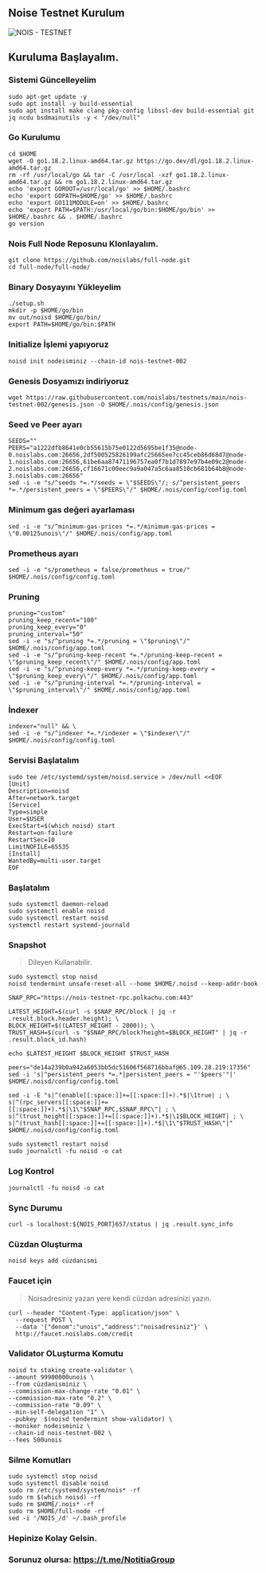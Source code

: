 ## Noise Testnet Kurulum

![NOIS - TESTNET](https://user-images.githubusercontent.com/107190154/192220441-07b68638-67a6-4df5-9fe7-306fbccd8c21.gif)

## Kuruluma Başlayalım.

### Sistemi Güncelleyelim
```
sudo apt-get update -y
sudo apt install -y build-essential
sudo apt install make clang pkg-config libssl-dev build-essential git jq ncdu bsdmainutils -y < "/dev/null"
```

### Go Kurulumu
```
cd $HOME
wget -O go1.18.2.linux-amd64.tar.gz https://go.dev/dl/go1.18.2.linux-amd64.tar.gz
rm -rf /usr/local/go && tar -C /usr/local -xzf go1.18.2.linux-amd64.tar.gz && rm go1.18.2.linux-amd64.tar.gz
echo 'export GOROOT=/usr/local/go' >> $HOME/.bashrc
echo 'export GOPATH=$HOME/go' >> $HOME/.bashrc
echo 'export GO111MODULE=on' >> $HOME/.bashrc
echo 'export PATH=$PATH:/usr/local/go/bin:$HOME/go/bin' >> $HOME/.bashrc && . $HOME/.bashrc
go version
```

### Nois Full Node Reposunu Klonlayalım.
```
git clone https://github.com/noislabs/full-node.git 
cd full-node/full-node/
```

### Binary Dosyayını Yükleyelim
```
./setup.sh
mkdir -p $HOME/go/bin
mv out/noisd $HOME/go/bin/
export PATH=$HOME/go/bin:$PATH
```

### Initialize İşlemi yapıyoruz
```
noisd init nodeisminiz --chain-id nois-testnet-002
```

### Genesis Dosyamızı indiriyoruz
```
wget https://raw.githubusercontent.com/noislabs/testnets/main/nois-testnet-002/genesis.json -O $HOME/.nois/config/genesis.json
```

### Seed ve Peer ayarı
```
SEEDS=""
PEERS="a1222dfb8641e0cb55615b75e0122d5695be1f35@node-0.noislabs.com:26656,2df500525826199afc25665ee7cc45ceb86d68d7@node-1.noislabs.com:26656,61be6aa87471196757ea0f7b1d7897e97b4e09c2@node-2.noislabs.com:26656,cf16671c00eec9a9a047a5c6aa8510cb681b64b8@node-3.noislabs.com:26656"
sed -i -e "s/^seeds *=.*/seeds = \"$SEEDS\"/; s/^persistent_peers *=.*/persistent_peers = \"$PEERS\"/" $HOME/.nois/config/config.toml
```

### Minimum gas değeri ayarlaması
```
sed -i -e "s/^minimum-gas-prices *=.*/minimum-gas-prices = \"0.00125unois\"/" $HOME/.nois/config/app.toml
```

### Prometheus ayarı
```
sed -i -e "s/prometheus = false/prometheus = true/" $HOME/.nois/config/config.toml
```

### Pruning 
```
pruning="custom"
pruning_keep_recent="100"
pruning_keep_every="0"
pruning_interval="50"
sed -i -e "s/^pruning *=.*/pruning = \"$pruning\"/" $HOME/.nois/config/app.toml
sed -i -e "s/^pruning-keep-recent *=.*/pruning-keep-recent = \"$pruning_keep_recent\"/" $HOME/.nois/config/app.toml
sed -i -e "s/^pruning-keep-every *=.*/pruning-keep-every = \"$pruning_keep_every\"/" $HOME/.nois/config/app.toml
sed -i -e "s/^pruning-interval *=.*/pruning-interval = \"$pruning_interval\"/" $HOME/.nois/config/app.toml
```

### İndexer
```
indexer="null" && \
sed -i -e "s/^indexer *=.*/indexer = \"$indexer\"/" $HOME/.nois/config/config.toml
```

### Servisi Başlatalım
```
sudo tee /etc/systemd/system/noisd.service > /dev/null <<EOF
[Unit]
Description=noisd
After=network.target
[Service]
Type=simple
User=$USER
ExecStart=$(which noisd) start
Restart=on-failure
RestartSec=10
LimitNOFILE=65535
[Install]
WantedBy=multi-user.target
EOF
```
### Başlatalım
```                                                          
sudo systemctl daemon-reload
sudo systemctl enable noisd
sudo systemctl restart noisd
systemctl restart systemd-journald
```

### Snapshot
>Dileyen Kullanabilir.
```
sudo systemctl stop noisd
noisd tendermint unsafe-reset-all --home $HOME/.noisd --keep-addr-book

SNAP_RPC="https://nois-testnet-rpc.polkachu.com:443"

LATEST_HEIGHT=$(curl -s $SNAP_RPC/block | jq -r .result.block.header.height); \
BLOCK_HEIGHT=$((LATEST_HEIGHT - 2000)); \
TRUST_HASH=$(curl -s "$SNAP_RPC/block?height=$BLOCK_HEIGHT" | jq -r .result.block_id.hash)

echo $LATEST_HEIGHT $BLOCK_HEIGHT $TRUST_HASH

peers="de14a239b0a942a6053bb5dc51606f568716bbaf@65.109.28.219:17356"
sed -i 's|^persistent_peers *=.*|persistent_peers = "'$peers'"|' $HOME/.noisd/config/config.toml

sed -i -E "s|^(enable[[:space:]]+=[[:space:]]+).*$|\1true| ; \
s|^(rpc_servers[[:space:]]+=[[:space:]]+).*$|\1\"$SNAP_RPC,$SNAP_RPC\"| ; \
s|^(trust_height[[:space:]]+=[[:space:]]+).*$|\1$BLOCK_HEIGHT| ; \
s|^(trust_hash[[:space:]]+=[[:space:]]+).*$|\1\"$TRUST_HASH\"|" $HOME/.noisd/config/config.toml

sudo systemctl restart noisd
sudo journalctl -fu noisd -o cat
```

### Log Kontrol
``` 
journalctl -fu noisd -o cat
```  

### Sync Durumu
``` 
curl -s localhost:${NOIS_PORT}657/status | jq .result.sync_info
``` 

### Cüzdan Oluşturma
``` 
noisd keys add cüzdanismi
``` 

### Faucet için
> Noisadresiniz yazan yere kendi cüzdan adresinizi yazın.
```
curl --header "Content-Type: application/json" \
  --request POST \
  --data '{"denom":"unois","address":"noisadresiniz"}' \
  http://faucet.noislabs.com/credit
  ```
  
### Validator OLuşturma Komutu
```
noisd tx staking create-validator \
--amount 99900000unois \
--from cüzdanisminiz \
--commission-max-change-rate "0.01" \
--commission-max-rate "0.2" \
--commission-rate "0.09" \
--min-self-delegation "1" \
--pubkey  $(noisd tendermint show-validator) \
--moniker nodeisminiz \
--chain-id nois-testnet-002 \
--fees 500unois
```
  
### Silme Komutları
```
sudo systemctl stop noisd
sudo systemctl disable noisd
sudo rm /etc/systemd/system/nois* -rf
sudo rm $(which noisd) -rf
sudo rm $HOME/.nois* -rf
sudo rm $HOME/full-node -rf
sed -i '/NOIS_/d' ~/.bash_profile
```

### Hepinize Kolay Gelsin.
### Sorunuz olursa: https://t.me/NotitiaGroup
